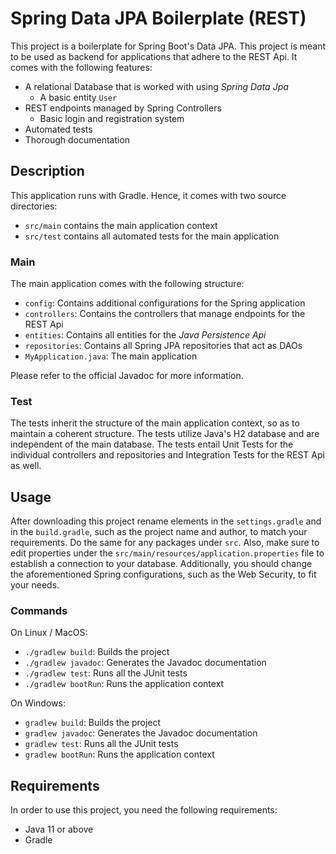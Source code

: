 # Spring Data JPA Boilerplate (REST)
This project is a boilerplate for Spring Boot's Data JPA. This project is meant to
be used as backend for applications that adhere to the REST Api. It comes with the
following features:

- A relational Database that is worked with using *Spring Data Jpa*
    - A basic entity `User`
- REST endpoints managed by Spring Controllers
    - Basic login and registration system
- Automated tests
- Thorough documentation

## Description
This application runs with Gradle. Hence, it comes with two source
directories:
- `src/main` contains the main application context
- `src/test` contains all automated tests for the main application

### Main
The main application comes with the following structure:

- `config`: Contains additional configurations for the Spring application
- `controllers`: Contains the controllers that manage endpoints for the REST Api
- `entities`: Contains all entities for the *Java Persistence Api*
- `repositories`: Contains all Spring JPA repositories that act as DAOs
- `MyApplication.java`: The main application

Please refer to the official Javadoc for more information.

### Test
The tests inherit the structure of the main application context, so as to
maintain a coherent structure. The tests utilize Java's H2 database and are
independent of the main database. The tests entail Unit Tests for the individual
controllers and repositories and Integration Tests for the REST Api as
well.

## Usage
After downloading this project rename elements in the `settings.gradle` and in the
`build.gradle`, such as the project name and author, to match your requirements.
Do the same for any packages under `src`. Also, make sure to edit properties under
the `src/main/resources/application.properties` file to establish a connection to
your database. Additionally, you should change the aforementioned Spring configurations,
such as the Web Security, to fit your needs.

### Commands
On Linux / MacOS:
- `./gradlew build`: Builds the project
- `./gradlew javadoc`: Generates the Javadoc documentation
- `./gradlew test`: Runs all the JUnit tests
- `./gradlew bootRun`: Runs the application context

On Windows:
- `gradlew build`: Builds the project
- `gradlew javadoc`: Generates the Javadoc documentation
- `gradlew test`: Runs all the JUnit tests
- `gradlew bootRun`: Runs the application context

## Requirements
In order to use this project, you need the following requirements:
- Java 11 or above
- Gradle
